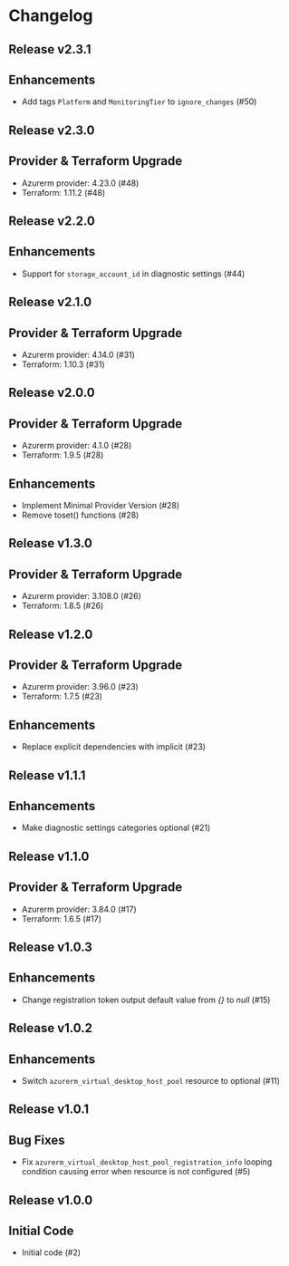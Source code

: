 # Changelog

## Release v2.3.1

## Enhancements

- Add tags `Platform` and `MonitoringTier` to `ignore_changes` (#50)


   
## Release v2.3.0

## Provider & Terraform Upgrade
- Azurerm provider: 4.23.0 (#48)
- Terraform: 1.11.2 (#48)
   
## Release v2.2.0

## Enhancements

- Support for `storage_account_id` in diagnostic settings (#44)


   
## Release v2.1.0

## Provider & Terraform Upgrade
- Azurerm provider: 4.14.0 (#31)
- Terraform: 1.10.3 (#31)
   
## Release v2.0.0

## Provider & Terraform Upgrade
- Azurerm provider: 4.1.0 (#28)
- Terraform: 1.9.5 (#28)
## Enhancements
- Implement Minimal Provider Version (#28)
- Remove toset() functions (#28)
   
## Release v1.3.0

## Provider & Terraform Upgrade
- Azurerm provider: 3.108.0 (#26)
- Terraform: 1.8.5 (#26)
   
## Release v1.2.0

## Provider & Terraform Upgrade

- Azurerm provider: 3.96.0 (#23)
- Terraform: 1.7.5 (#23)

## Enhancements

- Replace explicit dependencies with implicit (#23)
   
## Release v1.1.1

## Enhancements

- Make diagnostic settings categories optional (#21)


   
## Release v1.1.0

## Provider & Terraform Upgrade
- Azurerm provider: 3.84.0 (#17)
- Terraform: 1.6.5 (#17)
   
## Release v1.0.3

## Enhancements

- Change registration token output default value from _{}_ to _null_ (#15)


   
## Release v1.0.2

## Enhancements

- Switch `azurerm_virtual_desktop_host_pool` resource to optional (#11)


   
## Release v1.0.1

## Bug Fixes

- Fix `azurerm_virtual_desktop_host_pool_registration_info` looping condition causing error when resource is not configured (#5)



   
## Release v1.0.0

## Initial Code

- Initial code (#2)


   
